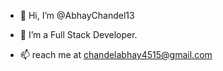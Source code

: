 - 👋 Hi, I’m @AbhayChandel13 
- 👀 I’m a Full Stack Developer.


- 📫  reach me at chandelabhay4515@gmail.com


<!---
AbhayChandel13/AbhayChandel13 is a ✨ special ✨ repository because its `README.md` (this file) appears on your GitHub profile.
You can click the Preview link to take a look at your changes .
--->
